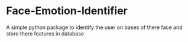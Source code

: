 # Face-Emotion-Identifier
A simple python package to identify the user on bases of there face and store there features in database
